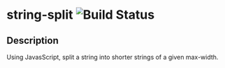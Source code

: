 # string-split  ![Build Status](https://travis-ci.org/tcowley/string-split.svg?branch=master)

## Description

Using JavasScript, split a string into shorter strings of a given max-width.
